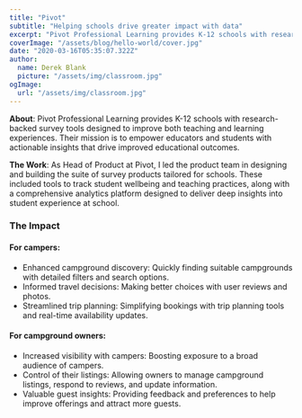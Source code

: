 ```yaml
---
title: "Pivot"
subtitle: "Helping schools drive greater impact with data"
excerpt: "Pivot Professional Learning provides K-12 schools with research-backed survey tools designed to improve both teaching and learning experiences. Their mission is to empower educators and students with actionable insights that drive improved educational outcomes."
coverImage: "/assets/blog/hello-world/cover.jpg"
date: "2020-03-16T05:35:07.322Z"
author:
  name: Derek Blank
  picture: "/assets/img/classroom.jpg"
ogImage:
  url: "/assets/img/classroom.jpg"
---
```


**About**:  Pivot Professional Learning provides K-12 schools with research-backed survey tools designed to improve both teaching and learning experiences. Their mission is to empower educators and students with actionable insights that drive improved educational outcomes.

**The Work**: As Head of Product at Pivot, I led the product team in designing and building the suite of survey products tailored for schools. These included tools to track student wellbeing and teaching practices, along with a comprehensive analytics platform designed to deliver deep insights into student experience at school.


### The Impact

#### For campers:
- Enhanced campground discovery: Quickly finding suitable campgrounds with detailed filters and search options.
- Informed travel decisions: Making better choices with user reviews and photos.
- Streamlined trip planning: Simplifying bookings with trip planning tools and real-time availability updates.


#### For campground owners:
* Increased visibility with campers: Boosting exposure to a broad audience of campers.
* Control of their listings: Allowing owners to manage campground listings, respond to reviews, and update information.
* Valuable guest insights: Providing feedback and preferences to help improve offerings and attract more guests.